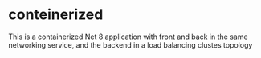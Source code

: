 # conteinerized
This is a containerized Net 8 application with front and back in the same networking service, and the backend in a load balancing clustes topology
